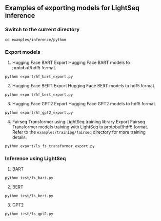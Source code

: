 ## Examples of exporting models for LightSeq inference

### Switch to the current directory
```shell
cd examples/inference/python
```

### Export models
1. Hugging Face BART
Export Hugging Face BART models to protobuf/hdf5 format.
```shell
python export/hf_bart_export.py
```
2. Hugging Face BERT
Export Hugging Face BERT models to hdf5 format.
```shell
python export/hf_bert_export.py
```
3. Hugging Face GPT2
Export Hugging Face GPT2 models to hdf5 format.
```shell
python export/hf_gpt2_export.py
```
4. Fairseq Transformer using LightSeq training library
Export Fairseq Transformer models training with LightSeq to protobuf/hdf5 format. Refer to the `examples/training/fairseq` directory for more training details.
```shell
python export/ls_fs_transformer_export.py
```

### Inference using LightSeq
1. BART
```shell
python test/ls_bart.py
```
2. BERT
```shell
python test/ls_bert.py
```
3. GPT2
```shell
python test/ls_gpt2.py
```
